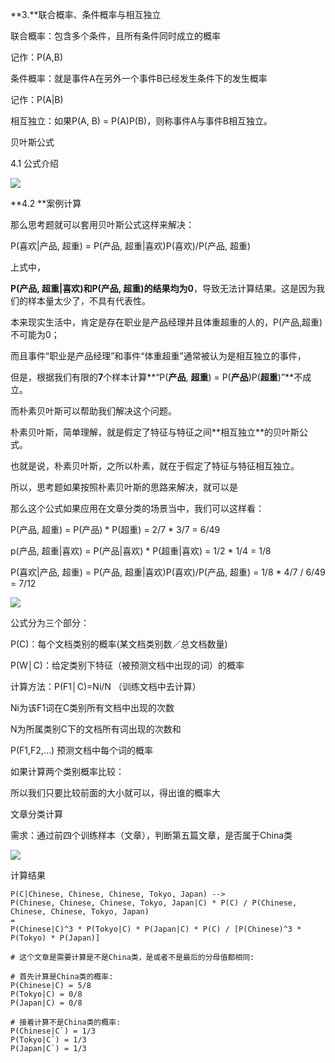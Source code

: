 **3.**联合概率、条件概率与相互独⽴

联合概率：包含多个条件，且所有条件同时成⽴的概率

记作：P(A,B)

条件概率：就是事件A在另外⼀个事件B已经发⽣条件下的发⽣概率

记作：P(A|B)

相互独⽴：如果P(A, B) = P(A)P(B)，则称事件A与事件B相互独⽴。

贝叶斯公式

4.1 公式介绍

![](https://gitee.com/hxc8/images1/raw/master/img/202407172138431.jpg)

**4.2 **案例计算

那么思考题就可以套⽤⻉叶斯公式这样来解决：

P(喜欢|产品, 超重) = P(产品, 超重|喜欢)P(喜欢)/P(产品, 超重)

上式中，

**P(**产品**, **超重**|**喜欢**)**和**P(**产品**, **超重**)**的结果均为**0**，导致⽆法计算结果。这是因为我们的样本量太少了，不具有代表性。

本来现实⽣活中，肯定是存在职业是产品经理并且体重超重的⼈的，P(产品,超重)不可能为0；

⽽且事件“职业是产品经理”和事件“体重超重”通常被认为是相互独⽴的事件，

但是，根据我们有限的**7**个样本计算**“P(**产品**, **超重**) = P(**产品**)P(**超重**)”**不成⽴。

⽽朴素⻉叶斯可以帮助我们解决这个问题。

朴素⻉叶斯，简单理解，就是假定了特征与特征之间**相互独⽴**的⻉叶斯公式。

也就是说，朴素⻉叶斯，之所以朴素，就在于假定了特征与特征相互独⽴。

所以，思考题如果按照朴素⻉叶斯的思路来解决，就可以是

那么这个公式如果应⽤在⽂章分类的场景当中，我们可以这样看：

P(产品, 超重) = P(产品) * P(超重) = 2/7 * 3/7 = 6/49

p(产品, 超重|喜欢) = P(产品|喜欢) * P(超重|喜欢) = 1/2 * 1/4 = 1/8

P(喜欢|产品, 超重) = P(产品, 超重|喜欢)P(喜欢)/P(产品, 超重) = 1/8 * 4/7 / 6/49 = 7/12

![](https://gitee.com/hxc8/images1/raw/master/img/202407172138319.jpg)

公式分为三个部分：

P(C)：每个⽂档类别的概率(某⽂档类别数／总⽂档数量)

P(W│C)：给定类别下特征（被预测⽂档中出现的词）的概率

计算⽅法：P(F1│C)=Ni/N （训练⽂档中去计算）

Ni为该F1词在C类别所有⽂档中出现的次数

N为所属类别C下的⽂档所有词出现的次数和

P(F1,F2,…) 预测⽂档中每个词的概率

如果计算两个类别概率⽐较：

所以我们只要⽐较前⾯的⼤⼩就可以，得出谁的概率⼤

⽂章分类计算

需求：通过前四个训练样本（⽂章），判断第五篇⽂章，是否属于China类

![](https://gitee.com/hxc8/images1/raw/master/img/202407172138190.jpg)

计算结果

```
P(C|Chinese, Chinese, Chinese, Tokyo, Japan) -->
P(Chinese, Chinese, Chinese, Tokyo, Japan|C) * P(C) / P(Chinese, Chinese, Chinese, Tokyo, Japan) 
=
P(Chinese|C)^3 * P(Tokyo|C) * P(Japan|C) * P(C) / [P(Chinese)^3 * P(Tokyo) * P(Japan)]

# 这个文章是需要计算是不是China类，是或者不是最后的分母值都相同:

# 首先计算是China类的概率: 
P(Chinese|C) = 5/8
P(Tokyo|C) = 0/8
P(Japan|C) = 0/8

# 接着计算不是China类的概率:
P(Chinese|C`) = 1/3
P(Tokyo|C`) = 1/3
P(Japan|C`) = 1/3
```